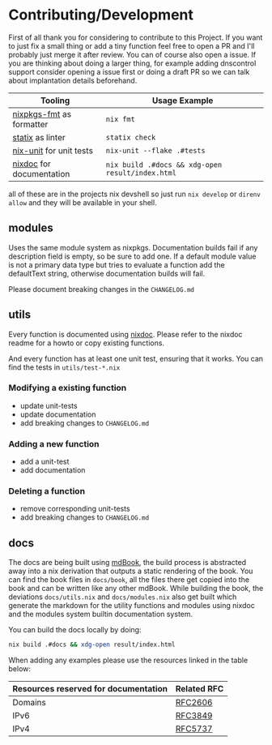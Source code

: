 # Contributing/Development

First of all thank you for considering to contribute to this Project.
If you want to just fix a small thing or add a tiny function feel free to open a PR and I'll probably just merge it after review. You can of course also open a issue.
If you are thinking about doing a larger thing, for example adding dnscontrol support consider opening a issue first or doing a draft PR so we can talk about implantation details beforehand.

| Tooling                                                                  | Usage Example                                    |
| ------------------------------------------------------------------------ | ------------------------------------------------ |
| [nixpkgs-fmt](https://github.com/nix-community/nixpkgs-fmt) as formatter | `nix fmt`                                        |
| [statix](https://github.com/NerdyPepper/statix) as linter                | `statix check`                                   |
| [nix-unit](https://github.com/nix-community/nix-unit) for unit tests     | `nix-unit --flake .#tests`                       |
| [nixdoc](https://github.com/nix-community/nixdoc) for documentation      | `nix build .#docs && xdg-open result/index.html` |

all of these are in the projects nix devshell so just run `nix develop` or `direnv allow` and they will be available in your shell.

## modules

Uses the same module system as nixpkgs.
Documentation builds fail if any description field is empty, so be sure to add one.
If a default module value is not a primary data type but tries to evaluate a function add the defaultText string,
otherwise documentation builds will fail.

Please document breaking changes in the `CHANGELOG.md`

## utils

Every function is documented using [nixdoc](https://github.com/nix-community/nixdoc).
Please refer to the nixdoc readme for a howto or copy existing functions.

And every function has at least one unit test, ensuring that it works.
You can find the tests in `utils/test-*.nix`

### Modifying a existing function

- update unit-tests
- update documentation
- add breaking changes to `CHANGELOG.md`

### Adding a new function

- add a unit-test
- add documentation

### Deleting a function

- remove corresponding unit-tests
- add breaking changes to `CHANGELOG.md`

## docs

The docs are being built using [mdBook](https://github.com/rust-lang/mdBook), the build process is abstracted away into a nix derivation that outputs a static rendering of the book.
You can find the book files in `docs/book`, all the files there get copied into the book and can be written like any other mdBook.
While building the book, the deviations `docs/utils.nix` and `docs/modules.nix` also get built which generate the markdown for the utility functions and modules using nixdoc and the modules system builtin documentation system.

You can build the docs locally by doing:

```bash
nix build .#docs && xdg-open result/index.html
```

When adding any examples please use the resources linked in the table below:

| Resources reserved for documentation | Related RFC                                              |
|------------------------------------- | -------------------------------------------------------- |
| Domains                              | [RFC2606](https://datatracker.ietf.org/doc/html/rfc2606) |
| IPv6                                 | [RFC3849](https://datatracker.ietf.org/doc/html/rfc3849) |
| IPv4                                 | [RFC5737](https://datatracker.ietf.org/doc/html/rfc5737) |
